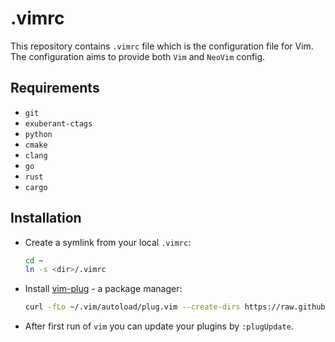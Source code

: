 .vimrc
===
This repository contains `.vimrc` file which is the configuration file for Vim.
The configuration aims to provide both `Vim` and `NeoVim` config.

Requirements
---
- `git`
- `exuberant-ctags`
- `python`
- `cmake`
- `clang`
- `go`
- `rust`
- `cargo`

Installation
---
- Create a symlink from your local `.vimrc`:
  ``` bash
  cd ~
  ln -s <dir>/.vimrc
  ```
- Install [vim-plug](https://github.com/junegunn/vim-plug) - a package manager:
  ``` bash
  curl -fLo ~/.vim/autoload/plug.vim --create-dirs https://raw.githubusercontent.com/junegunn/vim-plug/master/plug.vim
  ```
- After first run of `vim` you can update your plugins by `:plugUpdate`.

